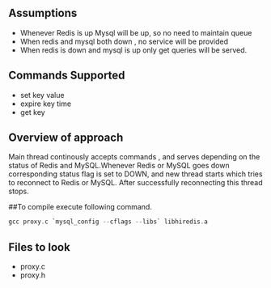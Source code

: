 ## Assumptions

- Whenever Redis is up Mysql will be up, so no need to maintain queue
- When redis and mysql both down , no service will be provided
- When redis is down and mysql is up only get queries will be served.

## Commands Supported

- set key value
- expire key time 
- get key

## Overview of approach

Main thread continously accepts commands , and serves depending on the status of Redis and MySQL.Whenever Redis or MySQL goes down corresponding status flag is set to DOWN, and new thread starts which tries to reconnect to Redis or MySQL. After successfully reconnecting this thread stops. 

##To compile execute following command.

```c
gcc proxy.c `mysql_config --cflags --libs` libhiredis.a
```

## Files to look

- proxy.c
- proxy.h
